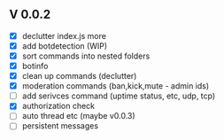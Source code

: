 ## V 0.0.2

- [x] declutter index.js more 
- [x] add botdetection (WIP)
- [x] sort commands into nested folders
- [x] botinfo
- [x] clean up commands (declutter)
- [x] moderation commands (ban,kick,mute - admin ids)
- [ ] add serivces command (uptime status, etc, udp, tcp)
- [x] authorization check
- [ ] auto thread etc (maybe v0.0.3)
- [ ] persistent messages